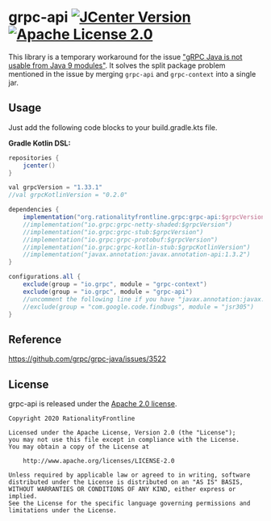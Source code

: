 # grpc-api  [![JCenter Version](https://img.shields.io/bintray/v/rationalityfrontline/grpc/grpc-api?label=JCenter)](https://bintray.com/rationalityfrontline/grpc/grpc-api)  [![Apache License 2.0](https://img.shields.io/github/license/rationalityfrontline/grpc-api)](https://github.com/RationalityFrontline/grpc-api/blob/master/LICENSE)

This library is a temporary workaround for the issue ["gRPC Java is not usable from Java 9 modules"](https://github.com/grpc/grpc-java/issues/3522). 
It solves the split package problem mentioned in the issue by merging `grpc-api` and `grpc-context` into a single jar.

## Usage

Just add the following code blocks to your build.gradle.kts file.

**Gradle Kotlin DSL:**

```groovy
repositories {
    jcenter()
}

val grpcVersion = "1.33.1"
//val grpcKotlinVersion = "0.2.0"

dependencies {
    implementation("org.rationalityfrontline.grpc:grpc-api:$grpcVersion")
    //implementation("io.grpc:grpc-netty-shaded:$grpcVersion")
    //implementation("io.grpc:grpc-stub:$grpcVersion")
    //implementation("io.grpc:grpc-protobuf:$grpcVersion")
    //implementation("io.grpc:grpc-kotlin-stub:$grpcKotlinVersion")
    //implementation("javax.annotation:javax.annotation-api:1.3.2")
}

configurations.all {
    exclude(group = "io.grpc", module = "grpc-context")
    exclude(group = "io.grpc", module = "grpc-api")
    //uncomment the following line if you have "javax.annotation:javax.annotation-api" in your dependencies.
    //exclude(group = "com.google.code.findbugs", module = "jsr305")
}
```

## Reference

https://github.com/grpc/grpc-java/issues/3522

## License

grpc-api is released under the [Apache 2.0 license](https://github.com/RationalityFrontline/grpc-api/blob/master/LICENSE).

```
Copyright 2020 RationalityFrontline

Licensed under the Apache License, Version 2.0 (the "License");
you may not use this file except in compliance with the License.
You may obtain a copy of the License at

    http://www.apache.org/licenses/LICENSE-2.0

Unless required by applicable law or agreed to in writing, software
distributed under the License is distributed on an "AS IS" BASIS,
WITHOUT WARRANTIES OR CONDITIONS OF ANY KIND, either express or implied.
See the License for the specific language governing permissions and
limitations under the License.
```